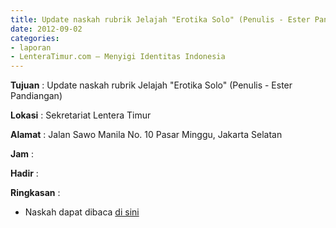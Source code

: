 ```yaml
---
title: Update naskah rubrik Jelajah "Erotika Solo" (Penulis - Ester Pandiangan)
date: 2012-09-02
categories:
- laporan
- LenteraTimur.com – Menyigi Identitas Indonesia
---
```


**Tujuan** : Update naskah rubrik Jelajah "Erotika Solo" (Penulis - Ester Pandiangan)

**Lokasi** : Sekretariat Lentera Timur 

**Alamat** : Jalan Sawo Manila No. 10 Pasar Minggu, Jakarta Selatan

**Jam** : 

**Hadir** :  


**Ringkasan** : 
* Naskah dapat dibaca [di sini](http://www.lenteratimur.com/2012/09/erotika-solo/)
